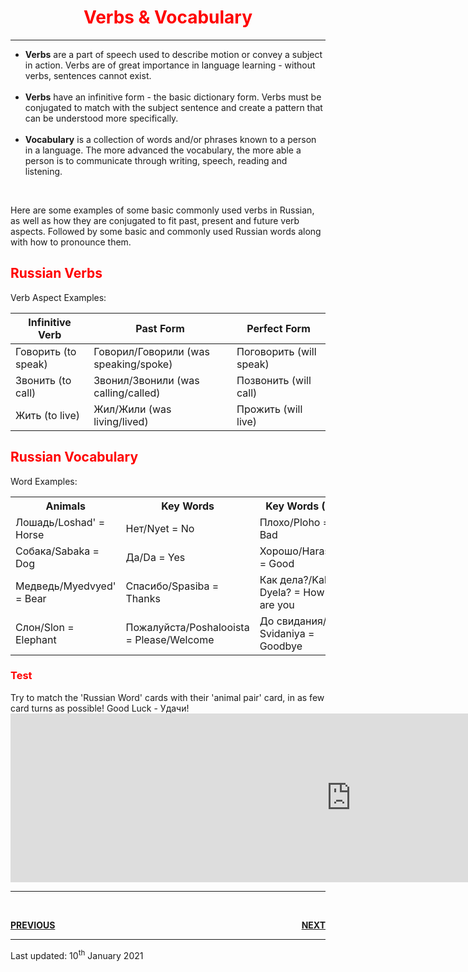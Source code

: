 <div class="container">
<h1 style="text-align:center; color:red;">Verbs & Vocabulary</h1>
<hr>
<ul>
	<li><b>Verbs</b> are a part of speech used to describe motion or convey a subject in action. Verbs are of great importance in language learning - without verbs, sentences cannot exist.</li>
	<br>
  <li><b>Verbs</b> have an infinitive form - the basic dictionary form. Verbs must be conjugated to match with the subject sentence and create a pattern that can be understood more specifically.</li>
	<br>
  <li><b>Vocabulary</b> is a collection of words and/or phrases known to a person in a language. The more advanced the vocabulary, the more able a person is to communicate through writing, speech, reading and listening.</li>
</ul>  
<br>

<p>Here are some examples of some basic commonly used verbs in Russian, as well as how they are conjugated to fit past, present and future verb aspects. Followed by some basic and commonly used Russian words along with how to pronounce them.</p>

<div class="container">
  	<h2 style="color:red;">Russian Verbs</h2>
  <p>Verb Aspect Examples:</p>            
  <table class="table table-striped">
    <thead>
      <tr>
        <th>Infinitive Verb</th>
        <th>Past Form</th>
        <th>Perfect Form</th>
      </tr>
    </thead>
    <tbody>
      <tr>
        <td>Говорить (to speak)</td>
        <td>Говорил/Говорили (was speaking/spoke)</td>
        <td>Поговорить (will speak)</td>
      </tr>
      <tr>
        <td>Звонить (to call)</td>
        <td>Звонил/Звонили (was calling/called)</td>
        <td>Позвонить (will call)</td>
      </tr>
      <tr>
        <td>Жить (to live)</td>
        <td>Жил/Жили (was living/lived)</td>
        <td>Прожить (will live)</td>
      </tr>
    </tbody>
  </table>
</div>

<div class="container">
 	<h2 style="color:red;">Russian Vocabulary</h2>
  <p>Word Examples:</p>            
  <table class="table table-striped">
	   <tbody>
      <tr>
        <th>Animals</th>
	<th>Key Words</th>
	<th>Key Words (2)</th>
	<th>Interrogatives</th>
		</tr>
		<tr>
        <td>Лошадь/Loshad' = Horse</td>
	<td>Нет/Nyet = No</td>
	<td> Плохо/Ploho = Bad</td>
	<td>Кто/Kto = Who</td>
      		</tr>
      		<tr>
	<td>Собака/Sabaka = Dog</td>
	<td>Да/Da = Yes</td>
	<td>Хорошо/Harasho = Good</td>
	<td>Когда/Kogda = When</td>
     		</tr>
      		<tr>
     	<td>Медведь/Myedvyed' = Bear</td>
     	<td>Спасибо/Spasiba = Thanks</td>
      	<td>Как дела?/Kak Dyela? = How are you</td>
	<td>Что/Shto = What/That</td>
      		</tr>
      		<tr>
      	<td>Слон/Slon = Elephant</td>
	<td>Пожалуйста/Poshalooista = Please/Welcome</td>
	<td>До свидания/Do Svidaniya = Goodbye</td>
	<td>Где/Gdye = Where</td>  
      </tr>
    </tbody>
  </table>
</div>
</div>

<h3 style="color:red;">Test</h3>
<p> Try to match the 'Russian Word' cards with their 'animal pair' card, in as few card turns as possible! Good Luck - Удачи!

<iframe src="https://h5p.org/h5p/embed/1061858" width="1090" height="270" frameborder="0" allowfullscreen="allowfullscreen" allow="geolocation *; microphone *; camera *; midi *; encrypted-media *"></iframe><script src="https://h5p.org/sites/all/modules/h5p/library/js/h5p-resizer.js" charset="UTF-8"></script>
 <hr>  
 <br>
<div class="container">
<p> <a style="float:left;" href="https://jameslock98.github.io/SML5202-2020-Final-JamesLock/page3.html" class="btn2"> <b>PREVIOUS</b> </a> </p>
<p> <a style="float:right;" href="https://jameslock98.github.io/SML5202-2020-Final-JamesLock/page5.html" class="btn2"> <b>NEXT</b> </a> </p>
<div style="clear:both;"> </div>
 </div>
 <hr>
 <div class="container">
  <p> Last updated: 10<sup>th</sup> January 2021 </p>

